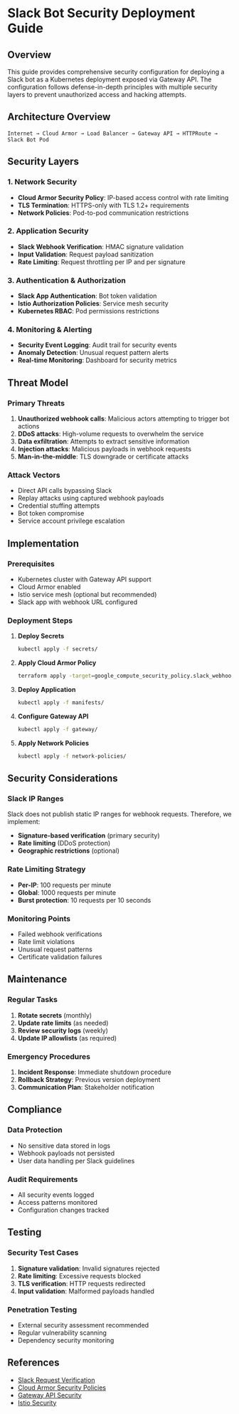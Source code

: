 # Slack Bot Security Deployment Guide

## Overview

This guide provides comprehensive security configuration for deploying a Slack bot as a Kubernetes deployment exposed via Gateway API. The configuration follows defense-in-depth principles with multiple security layers to prevent unauthorized access and hacking attempts.

## Architecture Overview

```
Internet → Cloud Armor → Load Balancer → Gateway API → HTTPRoute → Slack Bot Pod
```

## Security Layers

### 1. Network Security
- **Cloud Armor Security Policy**: IP-based access control with rate limiting
- **TLS Termination**: HTTPS-only with TLS 1.2+ requirements
- **Network Policies**: Pod-to-pod communication restrictions

### 2. Application Security
- **Slack Webhook Verification**: HMAC signature validation
- **Input Validation**: Request payload sanitization
- **Rate Limiting**: Request throttling per IP and per signature

### 3. Authentication & Authorization
- **Slack App Authentication**: Bot token validation
- **Istio Authorization Policies**: Service mesh security
- **Kubernetes RBAC**: Pod permissions restrictions

### 4. Monitoring & Alerting
- **Security Event Logging**: Audit trail for security events
- **Anomaly Detection**: Unusual request pattern alerts
- **Real-time Monitoring**: Dashboard for security metrics

## Threat Model

### Primary Threats
1. **Unauthorized webhook calls**: Malicious actors attempting to trigger bot actions
2. **DDoS attacks**: High-volume requests to overwhelm the service
3. **Data exfiltration**: Attempts to extract sensitive information
4. **Injection attacks**: Malicious payloads in webhook requests
5. **Man-in-the-middle**: TLS downgrade or certificate attacks

### Attack Vectors
- Direct API calls bypassing Slack
- Replay attacks using captured webhook payloads
- Credential stuffing attempts
- Bot token compromise
- Service account privilege escalation

## Implementation

### Prerequisites
- Kubernetes cluster with Gateway API support
- Cloud Armor enabled
- Istio service mesh (optional but recommended)
- Slack app with webhook URL configured

### Deployment Steps

1. **Deploy Secrets**
   ```bash
   kubectl apply -f secrets/
   ```

2. **Apply Cloud Armor Policy**
   ```bash
   terraform apply -target=google_compute_security_policy.slack_webhook
   ```

3. **Deploy Application**
   ```bash
   kubectl apply -f manifests/
   ```

4. **Configure Gateway API**
   ```bash
   kubectl apply -f gateway/
   ```

5. **Apply Network Policies**
   ```bash
   kubectl apply -f network-policies/
   ```

## Security Considerations

### Slack IP Ranges
Slack does not publish static IP ranges for webhook requests. Therefore, we implement:
- **Signature-based verification** (primary security)
- **Rate limiting** (DDoS protection)
- **Geographic restrictions** (optional)

### Rate Limiting Strategy
- **Per-IP**: 100 requests per minute
- **Global**: 1000 requests per minute
- **Burst protection**: 10 requests per 10 seconds

### Monitoring Points
- Failed webhook verifications
- Rate limit violations
- Unusual request patterns
- Certificate validation failures

## Maintenance

### Regular Tasks
1. **Rotate secrets** (monthly)
2. **Update rate limits** (as needed)
3. **Review security logs** (weekly)
4. **Update IP allowlists** (as required)

### Emergency Procedures
1. **Incident Response**: Immediate shutdown procedure
2. **Rollback Strategy**: Previous version deployment
3. **Communication Plan**: Stakeholder notification

## Compliance

### Data Protection
- No sensitive data stored in logs
- Webhook payloads not persisted
- User data handling per Slack guidelines

### Audit Requirements
- All security events logged
- Access patterns monitored
- Configuration changes tracked

## Testing

### Security Test Cases
1. **Signature validation**: Invalid signatures rejected
2. **Rate limiting**: Excessive requests blocked
3. **TLS verification**: HTTP requests redirected
4. **Input validation**: Malformed payloads handled

### Penetration Testing
- External security assessment recommended
- Regular vulnerability scanning
- Dependency security monitoring

## References

- [Slack Request Verification](https://api.slack.com/authentication/verifying-requests-from-slack)
- [Cloud Armor Security Policies](https://cloud.google.com/armor/docs/security-policy-overview)
- [Gateway API Security](https://kubernetes.io/docs/concepts/services-networking/gateway/)
- [Istio Security](https://istio.io/latest/docs/concepts/security/)
